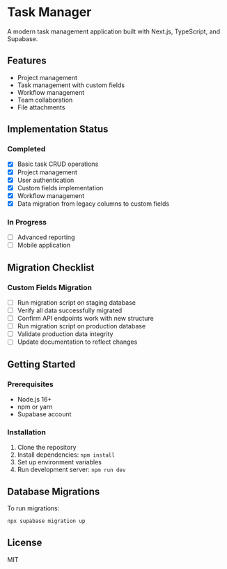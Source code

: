 # Task Manager

A modern task management application built with Next.js, TypeScript, and Supabase.

## Features

- Project management
- Task management with custom fields
- Workflow management
- Team collaboration
- File attachments

## Implementation Status

### Completed
- [x] Basic task CRUD operations
- [x] Project management
- [x] User authentication
- [x] Custom fields implementation
- [x] Workflow management
- [x] Data migration from legacy columns to custom fields

### In Progress
- [ ] Advanced reporting
- [ ] Mobile application

## Migration Checklist

### Custom Fields Migration
- [ ] Run migration script on staging database
- [ ] Verify all data successfully migrated
- [ ] Confirm API endpoints work with new structure
- [ ] Run migration script on production database
- [ ] Validate production data integrity
- [ ] Update documentation to reflect changes

## Getting Started

### Prerequisites

- Node.js 16+
- npm or yarn
- Supabase account

### Installation

1. Clone the repository
2. Install dependencies: `npm install`
3. Set up environment variables
4. Run development server: `npm run dev`

## Database Migrations

To run migrations:

```bash
npx supabase migration up
```

## License

MIT